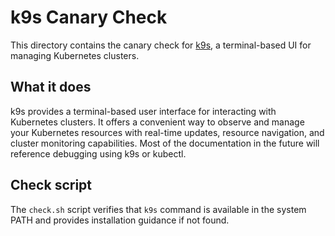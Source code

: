 # k9s Canary Check

This directory contains the canary check for [k9s](https://k9scli.io/), a terminal-based UI for managing Kubernetes clusters.

## What it does

k9s provides a terminal-based user interface for interacting with Kubernetes clusters. It offers a convenient way to observe and manage your Kubernetes resources with real-time updates, resource navigation, and cluster monitoring capabilities. Most of the documentation in the future will reference debugging using k9s or kubectl.

## Check script

The `check.sh` script verifies that `k9s` command is available in the system PATH and provides installation guidance if not found.